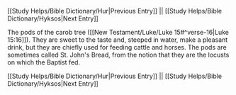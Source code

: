 [[Study Helps/Bible Dictionary/Hur|Previous Entry]]  ||  [[Study Helps/Bible Dictionary/Hyksos|Next Entry]]

 The pods of the carob tree ([[New Testament/Luke/Luke 15#^verse-16|Luke 15:16]]). They are sweet to the taste and, steeped in water, make a pleasant drink, but they are chiefly used for feeding cattle and horses. The pods are sometimes called St. John's Bread, from the notion that they are the locusts on which the Baptist fed.

[[Study Helps/Bible Dictionary/Hur|Previous Entry]]  ||  [[Study Helps/Bible Dictionary/Hyksos|Next Entry]]